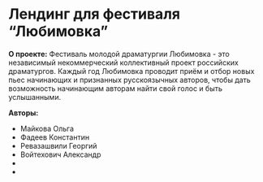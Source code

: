 # Лендинг для фестиваля “Любимовка”
**О проекте:** Фестиваль молодой драматургии Любимовка - это независимый некоммерческий коллективный проект российских драматургов.
Каждый год Любимовка проводит приём и отбор новых пьес начинающих и признанных русскоязычных авторов, чтобы дать возможность начинающим авторам  найти свой голос и быть услышанными.

**Авторы:**
- Майкова Ольга
- Фадеев Константин
- Ревазашвили Георгий
- Войтехович Александр
- 
- 
